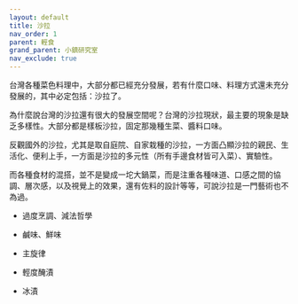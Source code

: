 ```yaml
---
layout: default
title: 沙拉
nav_order: 1
parent: 輕食
grand_parent: 小鎮研究室
nav_exclude: true
---
```


台灣各種菜色料理中，大部分都已經充分發展，若有什麼口味、料理方式還未充分發展的，其中必定包括：沙拉了。

為什麼說台灣的沙拉還有很大的發展空間呢？台灣的沙拉現狀，最主要的現象是缺乏多樣性。大部分都是樣板沙拉，固定那幾種生菜、醬料口味。

反觀國外的沙拉，尤其是取自庭院、自家栽種的沙拉，一方面凸顯沙拉的親民、生活化、便利上手，一方面是沙拉的多元性（所有手邊食材皆可入菜）、實驗性。

而各種食材的混搭，並不是變成一坨大鍋菜，而是注重各種味道、口感之間的協調、層次感，以及視覺上的效果，還有佐料的設計等等，可說沙拉是一門藝術也不為過。

- 過度烹調、減法哲學

- 鹹味、鮮味

- 主旋律

- 輕度醃漬

- 冰漬

